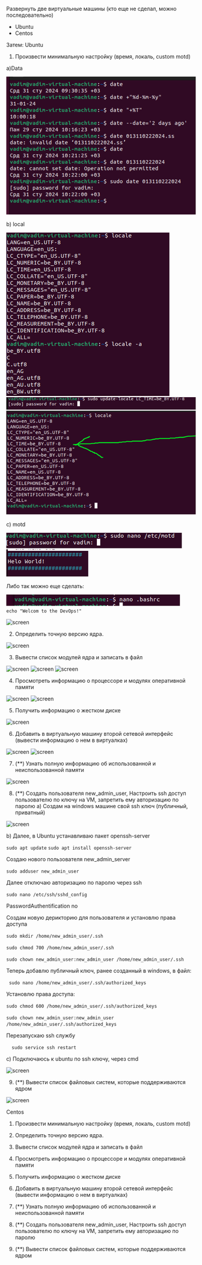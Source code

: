 Развернуть две виртуальные машины (кто еще не сделал, можно последовательно)
- Ubuntu
- Centos

Затем:
Ubuntu
1. Произвести минимальную настройку (время, локаль, custom motd)
   
  a)Data

![screen](https://github.com/Flyn88/PNG/blob/main/Data.png)

  b) local  
  
![screen](https://github.com/Flyn88/PNG/blob/main/local.png)
![screen](https://github.com/Flyn88/PNG/blob/main/local%20update.png)
![screen](https://github.com/Flyn88/PNG/blob/main/local_update.png)

  c) motd
  
![screen](https://github.com/Flyn88/PNG/blob/main/motd.png)
![screen](https://github.com/Flyn88/PNG/blob/main/motd.s.png) 

  Либо так можно еще сделать:

![screen](https://github.com/Flyn88/PNG/blob/main/bashrc.png)  
``` echo "Welcom to the DevOps!" ```

![screen](https://github.com/Flyn88/PNG/blob/main/bashrc_e.png)

2. Определить точную версию ядра.

![screen](https://github.com/Flyn88/PNG/blob/main/2/version.png)

3. Вывести список модулей ядра и записать в файл

![screen](https://github.com/Flyn88/PNG/blob/main/3/Lsmod.png)
![screen](https://github.com/Flyn88/PNG/blob/main/3/save.png)
![screen](https://github.com/Flyn88/PNG/blob/main/3/cat.png)

4. Просмотреть информацию о процессоре и модулях оперативной памяти

![screen](https://github.com/Flyn88/PNG/blob/main/4/lscpu.png)
![screen](https://github.com/Flyn88/PNG/blob/main/4/memory.png)

5. Получить информацию о жестком диске

![screen](https://github.com/Flyn88/PNG/blob/main/5/hard.png)

6. Добавить в виртуальную машину второй сетевой интерфейс (вывести информацию о нем в виртуалках)

![screen](https://github.com/Flyn88/PNG/blob/main/6/Vmware.png)
![screen](https://github.com/Flyn88/PNG/blob/main/6/interface.png)

7. (**) Узнать полную информацию об использованной и неиспользованной памяти

![screen](https://github.com/Flyn88/PNG/blob/main/7/7.png)

8. (**) Создать пользователя new_admin_user, Настроить ssh доступ пользователю по ключу на VM, запретить ему авторизацию по паролю
a) Создам на windows машине свой ssh ключ (публичный, приватный)

![screen](https://github.com/Flyn88/PNG/blob/main/8/1.png)

b) Далее, в Ubuntu устанавливаю пакет openssh-server

``` sudo apt update ```
``` sudo apt install openssh-server ```

Создаю нового пользователя new_admin_server

``` sudo adduser new_admin_user ```

Далее отключаю авторизацию по паролю через ssh

``` sudo nano /etc/ssh/sshd_config ```

PasswordAuthentification no

Создам новую дерикторию для пользователя и установлю права доступа

``` sudo mkdir /home/new_admin_user/.ssh ```

``` sudo chmod 700 /home/new_admin_user/.ssh ```

``` sudo chown new_admin_user:new_admin_user /home/new_admin_user/.ssh ```

Теперь добавлю публичный ключ, ранее созданный в windows, в файл:

```  sudo nano /home/new_admin_user/.ssh/authorized_keys ```

Установлю права доступа:

``` sudo chmod 600 /home/new_admin_user/.ssh/authorized_keys ```

   ``` sudo chown new_admin_user:new_admin_user /home/new_admin_user/.ssh/authorized_keys ```
   
Перезапускаю ssh службу

```   sudo service ssh restart ```

c) Подключаюсь к ubuntu по ssh ключу, через cmd 

![screen](https://github.com/Flyn88/PNG/blob/main/8/2.png)


9. (**) Вывести список файловых систем, которые поддерживаются ядром

![screen](https://github.com/Flyn88/PNG/blob/main/9/1.png)

Centos
1. Произвести минимальную настройку (время, локаль, custom motd)

2. Определить точную версию ядра.
3. Вывести список модулей ядра и записать в файл
4. Просмотреть информацию о процессоре и модулях оперативной памяти
5. Получить информацию о жестком диске
6. Добавить в виртуальную машину второй сетевой интерфейс (вывести информацию о нем в виртуалках)
7. (**) Узнать полную информацию об использованной и неиспользованной памяти
8. (**) Создать пользователя new_admin_user, Настроить ssh доступ пользователю по ключу на VM, запретить ему авторизацию по паролю
9. (**) Вывести список файловых систем, которые поддерживаются ядром

